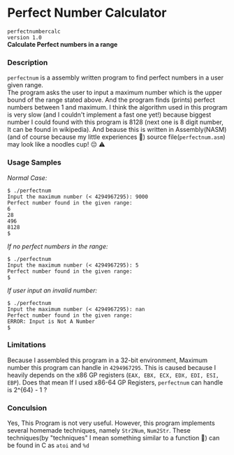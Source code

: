 # Perfect Number Calculator 
`perfectnumbercalc`  
`version 1.0`  
**Calculate Perfect numbers in a range**

### Description
`perfectnum` is a assembly written program to find perfect numbers in a user given range.<br />
The program asks the user to input a maximum number which is the upper bound of the range stated above. And the program finds (prints) perfect numbers between 1 and maximum. I think the algorithm used in this program is very slow (and I couldn't implement a fast one yet!) because biggest number I could found with this program is 8128 (next one is 8 digit number, It can be found in wikipedia). And beause this is written in Assembly(NASM)(and of course because my little experiences :baby:) source file(`perfectnum.asm`) may look like a noodles cup! :pensive: :warning:

### Usage Samples
*Normal Case:*
```
$ ./perfectnum
Input the maximum number (< 4294967295): 9000
Perfect number found in the given range:
6
28
496
8128
$
```

*If no perfect numbers in the range:*
```
$ ./perfectnum
Input the maximum number (< 4294967295): 5
Perfect number found in the given range:
$
```
*If user input an invalid number:*
```
$ ./perfectnum
Input the maximum number (< 4294967295): nan
Perfect number found in the given range: 
ERROR: Input is Not A Number
$
```

### Limitations
Because I assembled this program in a 32-bit environment, Maximum number this program can handle in `4294967295`.
This is caused because I heavily depends on the x86 GP registers (`EAX, EBX, ECX, EDX, EDI, ESI, EBP`).
Does that mean If I used x86-64 GP Registers, `perfectnum` can handle is 2^{64} - 1 ?

### Conculsion
Yes, This Program is not very useful.
However, this program implements several homemade techniques, namely `Str2Num`, `Num2Str`. These techniques(by "techniques" I mean something similar to a function :thought_balloon:) can be found in C as `atoi` and `%d`
